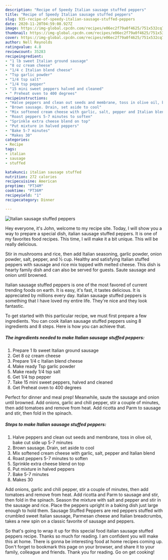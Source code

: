 ```yaml
---
description: "Recipe of Speedy Italian sausage stuffed peppers"
title: "Recipe of Speedy Italian sausage stuffed peppers"
slug: 935-recipe-of-speedy-italian-sausage-stuffed-peppers
date: 2020-11-20T04:59:08.927Z
image: https://img-global.cpcdn.com/recipes/e06ec2f79a0f4625/751x532cq70/italian-sausage-stuffed-peppers-recipe-main-photo.jpg
thumbnail: https://img-global.cpcdn.com/recipes/e06ec2f79a0f4625/751x532cq70/italian-sausage-stuffed-peppers-recipe-main-photo.jpg
cover: https://img-global.cpcdn.com/recipes/e06ec2f79a0f4625/751x532cq70/italian-sausage-stuffed-peppers-recipe-main-photo.jpg
author: Nell Reynolds
ratingvalue: 4.8
reviewcount: 35283
recipeingredient:
- "1 lb sweet Italian ground sausage"
- "8 oz cream cheese"
- "1/4 c Italian blend cheese"
- "Tsp garlic powder"
- "1/4 tsp salt"
- "1/4 tsp pepper"
- "15 mini sweet peppers halved and cleaned"
- " Preheat oven to 400 degrees"
recipeinstructions:
- "Halve peppers and clean out seeds and membrane, toss in olive oil, bake cut side up 5-7 minutes"
- "Brown sausage. Drain, set aside to cool"
- "Mix softened cream cheese with garlic, salt, pepper and Italian blend"
- "Roast peppers 5-7 minutes to soften"
- "Sprinkle extra cheese blend on top"
- "Put mixture in halved peppers"
- "Bake 5-7 minutes"
- "Makes 30"
categories:
- Recipe
tags:
- italian
- sausage
- stuffed

katakunci: italian sausage stuffed 
nutrition: 272 calories
recipecuisine: American
preptime: "PT34M"
cooktime: "PT36M"
recipeyield: "1"
recipecategory: Dinner

---
```



![Italian sausage stuffed peppers](https://img-global.cpcdn.com/recipes/e06ec2f79a0f4625/751x532cq70/italian-sausage-stuffed-peppers-recipe-main-photo.jpg)

Hey everyone, it's John, welcome to my recipe site. Today, I will show you a way to prepare a special dish, italian sausage stuffed peppers. It is one of my favorites food recipes. This time, I will make it a bit unique. This will be really delicious.

Stir in mushrooms and rice, then add Italian seasoning, garlic powder, onion powder, salt, pepper, and ½ cup. Healthy and satisfying Italian stuffed peppers with sausage and rice mix topped with melted cheese. This dish is hearty family dish and can also be served for guests. Saute sausage and onion until browned.

Italian sausage stuffed peppers is one of the most favored of current trending foods on earth. It is easy, it's fast, it tastes delicious. It is appreciated by millions every day. Italian sausage stuffed peppers is something that I have loved my entire life. They're nice and they look fantastic.


To get started with this particular recipe, we must first prepare a few ingredients. You can cook italian sausage stuffed peppers using 8 ingredients and 8 steps. Here is how you can achieve that.

<!--inarticleads1-->

##### The ingredients needed to make Italian sausage stuffed peppers:

1. Prepare 1 lb sweet Italian ground sausage
1. Get 8 oz cream cheese
1. Prepare 1/4 c Italian blend cheese
1. Make ready Tsp garlic powder
1. Make ready 1/4 tsp salt
1. Get 1/4 tsp pepper
1. Take 15 mini sweet peppers, halved and cleaned
1. Get  Preheat oven to 400 degrees


Perfect for dinner and meal prep! Meanwhile, saute the sausage and onion until browned. Add onions, garlic and chili pepper, stir a couple of minutes, then add tomatoes and remove from heat. Add ricotta and Parm to sausage and stir, then fold in the spinach. 

<!--inarticleads2-->

##### Steps to make Italian sausage stuffed peppers:

1. Halve peppers and clean out seeds and membrane, toss in olive oil, bake cut side up 5-7 minutes
1. Brown sausage. Drain, set aside to cool
1. Mix softened cream cheese with garlic, salt, pepper and Italian blend
1. Roast peppers 5-7 minutes to soften
1. Sprinkle extra cheese blend on top
1. Put mixture in halved peppers
1. Bake 5-7 minutes
1. Makes 30


Add onions, garlic and chili pepper, stir a couple of minutes, then add tomatoes and remove from heat. Add ricotta and Parm to sausage and stir, then fold in the spinach. Season the mixture with salt and pepper and stir in the sausage and rice. Place the peppers upright in a baking dish just large enough to hold them. Sausage Stuffed Peppers are red peppers stuffed with crumbled sweet Italian sausage, Parmesan cheese and Italian breadcrumbs, takes a new spin on a classic favorite of sausage and peppers. 

So that's going to wrap it up for this special food italian sausage stuffed peppers recipe. Thanks so much for reading. I am confident you will make this at home. There is gonna be interesting food at home recipes coming up. Don't forget to bookmark this page on your browser, and share it to your family, colleague and friends. Thank you for reading. Go on get cooking!
